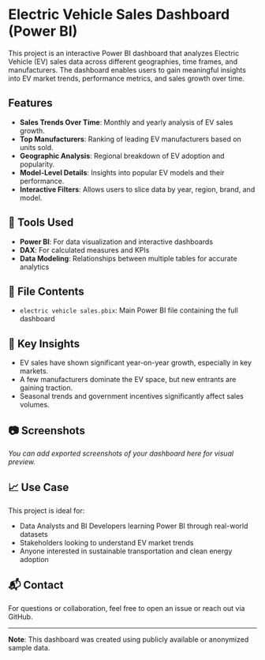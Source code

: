 # Electric Vehicle Sales Dashboard (Power BI)

This project is an interactive Power BI dashboard that analyzes Electric Vehicle (EV) sales data across different geographies, time frames, and manufacturers. The dashboard enables users to gain meaningful insights into EV market trends, performance metrics, and sales growth over time.

## Features

- **Sales Trends Over Time**: Monthly and yearly analysis of EV sales growth.
- **Top Manufacturers**: Ranking of leading EV manufacturers based on units sold.
- **Geographic Analysis**: Regional breakdown of EV adoption and popularity.
- **Model-Level Details**: Insights into popular EV models and their performance.
- **Interactive Filters**: Allows users to slice data by year, region, brand, and model.

## 🧰 Tools Used

- **Power BI**: For data visualization and interactive dashboards
- **DAX**: For calculated measures and KPIs
- **Data Modeling**: Relationships between multiple tables for accurate analytics

## 📁 File Contents

- `electric vehicle sales.pbix`: Main Power BI file containing the full dashboard

## 📌 Key Insights

- EV sales have shown significant year-on-year growth, especially in key markets.
- A few manufacturers dominate the EV space, but new entrants are gaining traction.
- Seasonal trends and government incentives significantly affect sales volumes.

## 📷 Screenshots

*You can add exported screenshots of your dashboard here for visual preview.*

## 📈 Use Case

This project is ideal for:

- Data Analysts and BI Developers learning Power BI through real-world datasets
- Stakeholders looking to understand EV market trends
- Anyone interested in sustainable transportation and clean energy adoption

## 📬 Contact

For questions or collaboration, feel free to open an issue or reach out via GitHub.

---

**Note**: This dashboard was created using publicly available or anonymized sample data.
